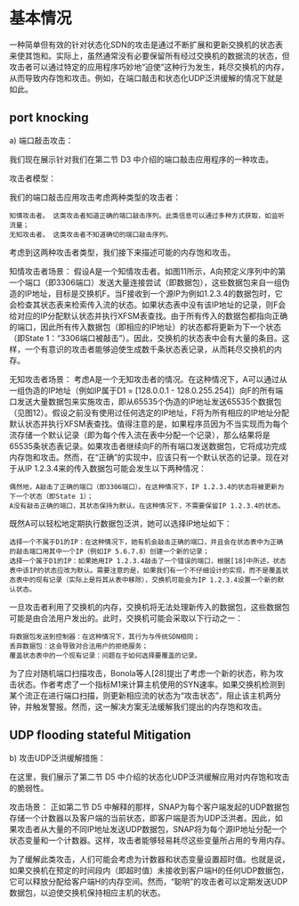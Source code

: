 # 基本情况
一种简单但有效的针对状态化SDN的攻击是通过不断扩展和更新交换机的状态表来使其饱和。实际上，虽然通常没有必要保留所有经过交换机的数据流的状态，但攻击者可以通过特定的应用程序巧妙地“迫使”这种行为发生，耗尽交换机的内存，从而导致内存饱和攻击。例如，在端口敲击和状态化UDP泛洪缓解的情况下就是如此。

## port knocking
a) 端口敲击攻击：

我们现在展示针对我们在第二节 D3 中介绍的端口敲击应用程序的一种攻击。

攻击者模型：

我们的端口敲击应用攻击考虑两种类型的攻击者：

    知情攻击者。 这类攻击者知道正确的端口敲击序列。此类信息可以通过多种方式获取，如监听流量；
    无知攻击者。 这类攻击者不知道确切的端口敲击序列。

考虑到这两种攻击者类型，我们接下来描述可能的内存饱和攻击。

知情攻击者场景：
假设A是一个知情攻击者。如图11所示，A向预定义序列中的第一个端口（即3306端口）发送大量连接尝试（即数据包），这些数据包来自一组伪造的IP地址，目标是交换机F。当F接收到一个源IP为例如1.2.3.4的数据包时，它会检查其状态表来检索传入流的状态。如果状态表中没有该IP地址的记录，则F会给对应的IP分配默认状态并执行XFSM表查找。由于所有传入的数据包都指向正确的端口，因此所有传入数据包（即相应的IP地址）的状态都将更新为下一个状态（即State 1：“3306端口被敲击”）。因此，交换机的状态表中会有大量的条目。这样，一个有意识的攻击者能够迫使生成数千条状态表记录，从而耗尽交换机的内存。

无知攻击者场景：
考虑A是一个无知攻击者的情况。在这种情况下，A可以通过从一组伪造的IP地址（例如IP属于D1 = [128.0.0.1 - 128.0.255.254]）向F的所有端口发送大量数据包来实施攻击，即从65535个伪造的IP地址发送65535个数据包（见图12）。假设之前没有使用过任何选定的IP地址，F将为所有相应的IP地址分配默认状态并执行XFSM表查找。值得注意的是，如果程序员因为不当实现而为每个流存储一个默认记录（即为每个传入流在表中分配一个记录），那么结果将是65535条状态表记录。如果攻击者继续向F的所有端口发送数据包，它将成功完成内存饱和攻击。然而，在“正确”的实现中，应该只有一个默认状态的记录。现在对于从IP 1.2.3.4来的传入数据包可能会发生以下两种情况：

    偶然地，A敲击了正确的端口（即3306端口）。在这种情况下，IP 1.2.3.4的状态将被更新为下一个状态（即State 1）；
    A没有敲击正确的端口，其状态保持为默认。在这种情况下，不需要保留IP 1.2.3.4的状态。

既然A可以轻松地定期执行数据包泛洪，她可以选择IP地址如下：

    选择一个不属于D1的IP：在这种情况下，她有机会敲击正确的端口，并且会在状态表中为正确的敲击端口用其中一个IP（例如IP 5.6.7.8）创建一个新的记录；
    选择一个属于D1的IP：如果她用IP 1.2.3.4敲击了一个错误的端口，根据[18]中所述，状态表中该IP的状态应改为默认。需要注意的是，如果我们有一个不仔细设计的实现，而不是覆盖状态表中的现有记录（实际上是将其从表中移除），交换机可能会为IP 1.2.3.4设置一个新的默认状态。

一旦攻击者利用了交换机的内存，交换机将无法处理新传入的数据包，这些数据包可能是由合法用户发出的。此时，交换机可能会采取以下行动之一：

    将数据包发送到控制器：在这种情况下，其行为与传统SDN相同；
    丢弃数据包：这会导致对合法用户的拒绝服务；
    覆盖状态表中的一个现有记录：问题在于如何选择要覆盖的记录。

为了应对随机端口扫描攻击，Bonola等人[28]提出了考虑一个新的状态，称为攻击状态。作者考虑了一个指标M1来计算主机使用的SYN速率。如果交换机检测到某个流正在进行端口扫描，则更新相应流的状态为“攻击状态”，阻止该主机两分钟，并触发警报。然而，这一解决方案无法缓解我们提出的内存饱和攻击。
## UDP flooding stateful Mitigation
b) 攻击UDP泛洪缓解措施：

在这里，我们展示了第二节 D5 中介绍的状态化UDP泛洪缓解应用对内存饱和攻击的脆弱性。

攻击场景：
正如第二节 D5 中解释的那样，SNAP为每个客户端发起的UDP数据包存储一个计数器以及客户端的当前状态，即客户端是否为UDP泛洪者。因此，如果攻击者从大量的不同IP地址发送UDP数据包，SNAP将为每个源IP地址分配一个状态变量和一个计数器。这样，攻击者能够轻易耗尽这些变量所占用的专用内存。

为了缓解此类攻击，人们可能会考虑为计数器和状态变量设置超时值。也就是说，如果交换机在预定的时间段内（即超时值）未接收到客户端H的任何UDP数据包，它可以释放分配给客户端H的内存空间。然而，“聪明”的攻击者可以定期发送UDP数据包，以迫使交换机保持相应主机的状态。